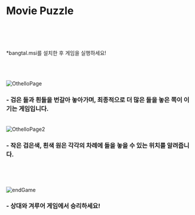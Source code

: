 # Movie Puzzle<br/><br/><br/>

*bangtal.msi를 설치한 후 게임을 실행하세요!<br/><br/><br/><br/>

![OthelloPage](https://user-images.githubusercontent.com/61266770/97798840-37e99500-1c6d-11eb-9c37-499cc6bf5a08.png)
### - 검은 돌과 흰돌을 번갈아 놓아가며, 최종적으로 더 많은 돌을 놓은 쪽이 이기는 게임입니다.<br/><br/>

![OthelloPage2](https://user-images.githubusercontent.com/61266770/97798890-9f9fe000-1c6d-11eb-86b6-8b0c23732c61.png)
### - 작은 검은색, 흰색 원은 각각의 차례에 돌을 놓을 수 있는 위치를 알려줍니다.<br/><br/><br/><br/>

![endGame](https://user-images.githubusercontent.com/61266770/97799843-a92c4680-1c73-11eb-82a1-2a35632101ef.png)
### - 상대와 겨루어 게임에서 승리하세요!<br/><br/><br/><br/>

